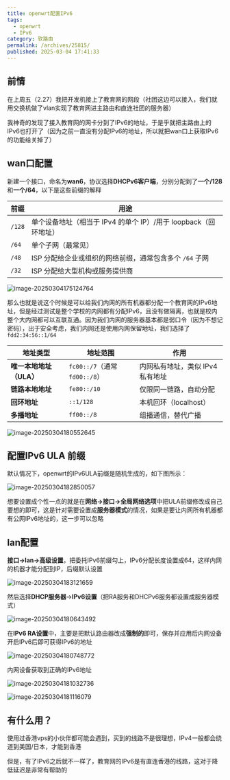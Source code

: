 ```yaml
---
title: openwrt配置IPv6
tags:
  - openwrt
  - IPv6
category: 软路由
permalink: /archives/25815/
published: 2025-03-04 17:41:33
---
```

## 前情

在上周五（2.27）我把开发机接上了教育网的网段（社团这边可以接入，我们就用交换机做了vlan实现了教育网进主路由和直连社团的服务器）

我神奇的发现了接入教育网的网卡分到了IPv6的地址，于是乎就把主路由上的IPv6也打开了（因为之前一直没有分配IPv6的地址，所以就把wan口上获取IPv6的功能给关掉了）

## wan口配置

新建一个接口，命名为**wan6**，协议选择**DHCPv6客户端**，分别分配到了**一个/128**和**一个/64**，以下是这些前缀的解释

| 前缀   | 用途                                                         |
| ------ | ------------------------------------------------------------ |
| `/128` | 单个设备地址（相当于 IPv4 的单个 IP）/用于 loopback（回环地址） |
| `/64`  | 单个子网（最常见）                                           |
| `/48`  | ISP 分配给企业或组织的网络前缀，通常包含多个 `/64` 子网      |
| `/32`  | ISP 分配给大型机构或服务提供商                               |

![image-20250304175124764](./images/202503041819676.png)

那么也就是说这个时候是可以给我们内网的所有机器都分配一个教育网的IPv6地址，但是经过测试是整个学校的内网都有分配IPv6，且没有做隔离，也就是校内整个大内网都可以互联互通。因为我们内网的服务器基本都是弱口令（因为不想记密码），出于安全考虑，我们内网还是使用内网保留地址，我们选择了`fdd2:34:56::1/64`

| 地址类型                | 地址范围                      | 作用                             |
| ----------------------- | ----------------------------- | -------------------------------- |
| **唯一本地地址（ULA）** | `fc00::/7`（通常 `fd00::/8`） | 内网私有地址，类似 IPv4 私有地址 |
| **链路本地地址**        | `fe80::/10`                   | 仅限同一链路，自动分配           |
| **回环地址**            | `::1/128`                     | 本机回环（localhost）            |
| **多播地址**            | `ff00::/8`                    | 组播通信，替代广播               |

![image-20250304180552645](./images/202503041805554.png)

## 配置IPv6 ULA 前缀

默认情况下，openwrt的IPv6ULA前缀是随机生成的，如下图所示：

![image-20250304182850057](./images/202503041848320.png)

想要设置成个性一点的就是在**网络->接口->全局网络选项**中把ULA前缀修改成自己要想的即可，这是针对需要设置成**服务器模式**的情况，如果是要让内网所有机器都有公网IPv6地址的，这一步可以忽略

## lan配置

**接口->lan->高级设置**，把委托IPv6前缀勾上，IPv6分配长度设置成64，这样内网的机器才能分配到IP，后缀默认设置

![image-20250304183121659](./images/202503041848377.png)

然后选择**DHCP服务器**->**IPv6设置**（把RA服务和DHCPv6服务都设置成服务器模式）

![image-20250304180643492](./images/202503041808909.png)

在**IPv6 RA设置**中，主要是把默认路由器改成**强制的**即可，保存并应用后内网设备开启IPv6后即可获得IPv6的地址

![image-20250304180748772](./images/202503041819125.png)

内网设备获取到正确的IPv6地址

![image-20250304181032736](./images/202503041819318.png)

![image-20250304181116079](./images/202503041819829.png)

## 有什么用？

使用过香港vps的小伙伴都可能会遇到，买到的线路不是很理想，IPv4一般都会绕道到美国/日本，才能到香港

但是，有了IPv6之后就不一样了，教育网的IPv6是有直连香港的线路，这对于降低延迟是非常有帮助的
